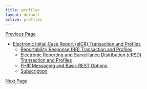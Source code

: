 ```yaml
---
title: profiles
layout: default
active: profiles
---
```


[Previous Page](toc.html)

 * <a href="Electronic_Initial_Case_Report_(eICR)_Transaction_and_Profiles.html">Electronic Initial Case Report (eICR) Transaction and Profiles</a>
    * <a href="Reportability_Response_(RR)_Transaction_and_Profiles.html">Reportability Response (RR) Transaction and Profiles</a>
    * <a href="Electronic_Reporting_and_Surveillance_Distribution_(eRSD)_Transaction_and_Profiles.html">Electronic Reporting and Surveillance Distribution (eRSD) Transaction and Profiles</a>
    * <a href="FHIR_Messaging_and_Basic_REST_Options.html">FHIR Messaging and Basic REST Options</a>
    * <a href="Subscription.html">Subscription</a>

[Next Page](Electronic_Initial_Case_Report_(eICR)_Transaction_and_Profiles.html)